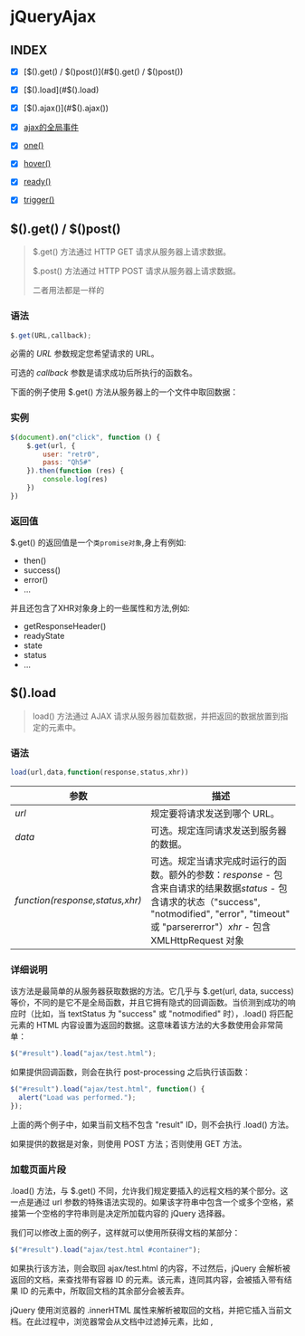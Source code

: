# jQueryAjax

## INDEX

- [x] [$().get() / $()post()](#$().get() / $()post())
- [x] [$().load](#$().load)
- [x] [$().ajax()](#$().ajax())
- [x] [ajax的全局事件](#ajax的全局事件)
- [x] [one()](#one())
- [x] [hover()](#hover())
- [x] [ready()](#ready())
- [x] [trigger()](#trigger())



## $().get() / $()post()

> $.get() 方法通过 HTTP GET 请求从服务器上请求数据。
>
> $.post() 方法通过 HTTP POST 请求从服务器上请求数据。
>
> 二者用法都是一样的

### 语法

```js
$.get(URL,callback);
```

必需的 *URL* 参数规定您希望请求的 URL。

可选的 *callback* 参数是请求成功后所执行的函数名。

下面的例子使用 $.get() 方法从服务器上的一个文件中取回数据：

### 实例

```js
$(document).on("click", function () {
    $.get(url, {
        user: "retr0",
        pass: "Qh5#"
    }).then(function (res) {
        console.log(res)
    })
})
```

### 返回值

$.get() 的返回值是一个`类promise对象`,身上有例如:

- then()
- success()
- error()
- ...

并且还包含了XHR对象身上的一些属性和方法,例如:

- getResponseHeader()
- readyState
- state
- status
- ...





## $().load

> load() 方法通过 AJAX 请求从服务器加载数据，并把返回的数据放置到指定的元素中。

### 语法

```js
load(url,data,function(response,status,xhr))
```

| 参数                            | 描述                                                         |
| ------------------------------- | ------------------------------------------------------------ |
| *url*                           | 规定要将请求发送到哪个 URL。                                 |
| *data*                          | 可选。规定连同请求发送到服务器的数据。                       |
| *function(response,status,xhr)* | 可选。规定当请求完成时运行的函数。额外的参数：*response* - 包含来自请求的结果数据*status* - 包含请求的状态（"success", "notmodified", "error", "timeout" 或 "parsererror"）*xhr* - 包含 XMLHttpRequest 对象 |

### 详细说明

该方法是最简单的从服务器获取数据的方法。它几乎与 $.get(url, data, success) 等价，不同的是它不是全局函数，并且它拥有隐式的回调函数。当侦测到成功的响应时（比如，当 textStatus 为 "success" 或 "notmodified" 时），.load() 将匹配元素的 HTML 内容设置为返回的数据。这意味着该方法的大多数使用会非常简单：

```js
$("#result").load("ajax/test.html");
```

如果提供回调函数，则会在执行 post-processing 之后执行该函数：

```js
$("#result").load("ajax/test.html", function() {
  alert("Load was performed.");
});
```

上面的两个例子中，如果当前文档不包含 "result" ID，则不会执行 .load() 方法。

如果提供的数据是对象，则使用 POST 方法；否则使用 GET 方法。

### 加载页面片段

.load() 方法，与 $.get() 不同，允许我们规定要插入的远程文档的某个部分。这一点是通过 url 参数的特殊语法实现的。如果该字符串中包含一个或多个空格，紧接第一个空格的字符串则是决定所加载内容的 jQuery 选择器。

我们可以修改上面的例子，这样就可以使用所获得文档的某部分：

```js
$("#result").load("ajax/test.html #container");
```

如果执行该方法，则会取回 ajax/test.html 的内容，不过然后，jQuery 会解析被返回的文档，来查找带有容器 ID 的元素。该元素，连同其内容，会被插入带有结果 ID 的元素中，所取回文档的其余部分会被丢弃。

jQuery 使用浏览器的 .innerHTML 属性来解析被取回的文档，并把它插入当前文档。在此过程中，浏览器常会从文档中过滤掉元素，比如 <html>, <title> 或 <head> 元素。结果是，由 .load() 取回的元素可能与由浏览器直接取回的文档不完全相同。

注释：由于浏览器安全方面的限制，大多数 "Ajax" 请求遵守同源策略；请求无法从不同的域、子域或协议成功地取回数据。

实例

- HTML

  ```html
  <div class="top">
      <h1>子页</h1>
  </div>
  <div class="box"></div>
  <div class="footer"></div>
  ```

- JS

  用法是在load()方法中传入绝对坐标的URL地址字符，地址后`空格加CSS选择器字符`可以实现选择具体的元素插入

  ```js
  $(".box").load("http://localhost/1912-server/jq-ajax/data/page.html .nav");
  $(".footer").load("http://localhost/1912-server/jq-ajax/data/page.html p");
  ```

- 外部HTML

  ```html
  <div class="nav">导航</div>
  <p>页脚</p>
  ```

  



## $().ajax()

### 实例

通过 AJAX 加载一段文本：

jQuery 代码：

```JS
$(document).ready(function(){
  $("#b01").click(function(){
  htmlobj=$.ajax({url:"/jquery/test1.txt",async:false});
  $("#myDiv").html(htmlobj.responseText);
  });
});
```

HTML 代码：

```HTML
<div id="myDiv"><h2>Let AJAX change this text</h2></div>
<button id="b01" type="button">Change Content</button>
```



#### 最简AJAX

```JS
//最简化的ajax
var xhr = $.ajax({
    url:"http://localhost/1912-server/jq-ajax/data/data.php",
    success:function(res,b,c){
        console.log(res)
        console.log(b)
        console.log(c)
    }
})
console.log(xhr)
```



#### JSONP请求

```js
$.ajax({
    url:"https://sp0.baidu.com/5a1Fazu8AA54nxGko9WTAnF6hhy/su",
    dateType:"jsonp",//定义传输方式是jsonp，但这不代表JSONP跟AJAX有什么关系，JSONP和AJAX无关
    jsonp:"cb",
    data:{
        wb : "html",
    }
    success:function(res){
    	console.log(res);
	}
})
```



#### 超时报错

```js
$.ajax({
    url:"https://sp0.baidu.com/5a1Fazu8AA54nxGko9WTAnF6hhy/su",
    dataType:"jsonp",
    jsonp:"cb",
    data:{
        wb:"html"
    },
    success:function(res,status,xhr){
		console.log(res); 
    	console.log(status);
    	console.log(xhr);
	},
    error:function(xhr,status,res){
    	console.log(xhr);
    	console.log(status);
    	console.log(res);
	}
	timeOut:100,//数值单位为毫秒，超时会执行error函数,status和res会输出timeOut字符串
})
```



#### loading效果

```js
$(document).click(function () {
    var xhr = $.ajax({
        url: "http://127.0.0.1/myown/jq-ajax/data/loading.php",
        success: function (res) {
            console.log(res)
            $("img").hide();
        },
        beforeSend: function () {
            if (!$("img")[0]) {
                $("body").append($("<img src = '1.jpg' class = 'loading'>"))
            } else {
                $("img").show();
            }
        }
    })
})
```





### 定义和用法

ajax() 方法通过 HTTP 请求加载远程数据。

该方法是 jQuery 底层 AJAX 实现。简单易用的高层实现见 $.get, $.post 等。$.ajax() 返回其创建的 XMLHttpRequest 对象。大多数情况下你无需直接操作该函数，除非你需要操作不常用的选项，以获得更多的灵活性。

最简单的情况下，$.ajax() 可以不带任何参数直接使用。

注意：所有的选项都可以通过 $.ajaxSetup() 函数来全局设置。

#### 语法

```js
jQuery.ajax([settings])
```

| 参数       | 描述                                                         |
| ---------- | ------------------------------------------------------------ |
| *settings* | 可选。用于配置 Ajax 请求的键值对集合。可以通过 $.ajaxSetup() 设置任何选项的默认值。 |

#### 参数

- options

  类型：Object可选。AJAX 请求设置。所有选项都是可选的。

- async

  类型：Boolean默认值: true。默认设置下，所有请求均为异步请求。如果需要发送同步请求，请将此选项设置为 false。注意，同步请求将锁住浏览器，用户其它操作必须等待请求完成才可以执行。

- beforeSend(XHR)

  类型：Function发送请求前可修改 XMLHttpRequest 对象的函数，如添加自定义 HTTP 头。XMLHttpRequest 对象是唯一的参数。这是一个 Ajax 事件。如果返回 false 可以取消本次 ajax 请求。

- cache

  类型：Boolean默认值: true，dataType 为 script 和 jsonp 时默认为 false。设置为 false 将不缓存此页面。jQuery 1.2 新功能。

- complete(XHR, TS)

  类型：Function请求完成后回调函数 (请求成功或失败之后均调用)。参数： XMLHttpRequest 对象和一个描述请求类型的字符串。这是一个 Ajax 事件。

- contentType

  类型：String默认值: "application/x-www-form-urlencoded"。发送信息至服务器时内容编码类型。默认值适合大多数情况。如果你明确地传递了一个 content-type 给 $.ajax() 那么它必定会发送给服务器（即使没有数据要发送）。

- context

  类型：Object这个对象用于设置 Ajax 相关回调函数的上下文。也就是说，让回调函数内 this 指向这个对象（如果不设定这个参数，那么 this 就指向调用本次 AJAX 请求时传递的 options 参数）。比如指定一个 DOM 元素作为 context 参数，这样就设置了 success 回调函数的上下文为这个 DOM 元素。就像这样：`$.ajax({ url: "test.html", context: document.body, success: function(){         $(this).addClass("done");       }}); `

- `data`

  类型：String发送到服务器的数据。将自动转换为请求字符串格式。GET 请求中将附加在 URL 后。查看 processData 选项说明以禁止此自动转换。必须为 Key/Value 格式。如果为数组，jQuery 将自动为不同值对应同一个名称。如 {foo:["bar1", "bar2"]} 转换为 '&foo=bar1&foo=bar2'。

- dataFilter

  类型：Function给 Ajax 返回的原始数据的进行预处理的函数。提供 data 和 type 两个参数：data 是 Ajax 返回的原始数据，type 是调用 jQuery.ajax 时提供的 dataType 参数。函数返回的值将由 jQuery 进一步处理。

- dataType

  类型：String预期服务器返回的数据类型。如果不指定，jQuery 将自动根据 HTTP 包 MIME 信息来智能判断，比如 XML MIME 类型就被识别为 XML。在 1.4 中，JSON 就会生成一个 JavaScript 对象，而 script 则会执行这个脚本。随后服务器端返回的数据会根据这个值解析后，传递给回调函数。可用值:"xml": 返回 XML 文档，可用 jQuery 处理。"html": 返回纯文本 HTML 信息；包含的 script 标签会在插入 dom 时执行。"script": 返回纯文本 JavaScript 代码。不会自动缓存结果。除非设置了 "cache" 参数。注意：在远程请求时(不在同一个域下)，所有 POST 请求都将转为 GET 请求。（因为将使用 DOM 的 script标签来加载）"json": 返回 JSON 数据 。"jsonp": JSONP 格式。使用 JSONP 形式调用函数时，如 "myurl?callback=?" jQuery 将自动替换 ? 为正确的函数名，以执行回调函数。"text": 返回纯文本字符串

- `error`

  类型：Function默认值: 自动判断 (xml 或 html)。请求失败时调用此函数。有以下三个参数：XMLHttpRequest 对象、错误信息、（可选）捕获的异常对象。如果发生了错误，错误信息（第二个参数）除了得到 null 之外，还可能是 "timeout", "error", "notmodified" 和 "parsererror"。这是一个 Ajax 事件。

- `global`

  类型：Boolean是否触发全局 AJAX 事件。默认值: true。设置为 false 将不会触发全局 AJAX 事件，如 ajaxStart 或 ajaxStop 可用于控制不同的 Ajax 事件。

- ifModified

  类型：Boolean仅在服务器数据改变时获取新数据。默认值: false。使用 HTTP 包 Last-Modified 头信息判断。在 jQuery 1.4 中，它也会检查服务器指定的 'etag' 来确定数据没有被修改过。

- `jsonp`

  类型：String在一个 jsonp 请求中重写回调函数的名字。这个值用来替代在 "callback=?" 这种 GET 或 POST 请求中 URL 参数里的 "callback" 部分，比如 {jsonp:'onJsonPLoad'} 会导致将 "onJsonPLoad=?" 传给服务器。

- `jsonpCallback`

  类型：String为 jsonp 请求指定一个回调函数名。这个值将用来取代 jQuery 自动生成的随机函数名。这主要用来让 jQuery 生成度独特的函数名，这样管理请求更容易，也能方便地提供回调函数和错误处理。你也可以在想让浏览器缓存 GET 请求的时候，指定这个回调函数名。

- password

  类型：String用于响应 HTTP 访问认证请求的密码

- processData

  类型：Boolean默认值: true。默认情况下，通过data选项传递进来的数据，如果是一个对象(技术上讲只要不是字符串)，都会处理转化成一个查询字符串，以配合默认内容类型 "application/x-www-form-urlencoded"。如果要发送 DOM 树信息或其它不希望转换的信息，请设置为 false。

- scriptCharset

  类型：String只有当请求时 dataType 为 "jsonp" 或 "script"，并且 type 是 "GET" 才会用于强制修改 charset。通常只在本地和远程的内容编码不同时使用。

- `success`

  类型：Function请求成功后的回调函数。参数：由服务器返回，并根据 dataType 参数进行处理后的数据；描述状态的字符串。这是一个 Ajax 事件。

- traditional

  类型：Boolean如果你想要用传统的方式来序列化数据，那么就设置为 true。请参考工具分类下面的 jQuery.param 方法。

- `timeout`

  类型：Number设置请求超时时间（毫秒）。此设置将覆盖全局设置。

- `ype`

  类型：String默认值: "GET")。请求方式 ("POST" 或 "GET")， 默认为 "GET"。注意：其它 HTTP 请求方法，如 PUT 和 DELETE 也可以使用，但仅部分浏览器支持。

- `url`

  类型：String默认值: 当前页地址。发送请求的地址。

- username

  类型：String用于响应 HTTP 访问认证请求的用户名。

- xhr

  类型：Function需要返回一个 XMLHttpRequest 对象。默认在 IE 下是 ActiveXObject 而其他情况下是 XMLHttpRequest 。用于重写或者提供一个增强的 XMLHttpRequest 对象。这个参数在 jQuery 1.3 以前不可用。

### 回调函数

> 如果要处理 $.ajax() 得到的数据，则需要使用回调函数：beforeSend、error、dataFilter、success、complete。

#### beforeSend

在发送请求之前调用，并且传入一个 XMLHttpRequest 作为参数。

#### error

在请求出错时调用。传入 XMLHttpRequest 对象，描述错误类型的字符串以及一个异常对象（如果有的话）

#### dataFilter

在请求成功之后调用。传入返回的数据以及 "dataType" 参数的值。并且必须返回新的数据（可能是处理过的）传递给 success 回调函数。

#### success

当请求之后调用。传入返回后的数据，以及包含成功代码的字符串。

#### complete

当请求完成之后调用这个函数，无论成功或失败。传入 XMLHttpRequest 对象，以及一个包含成功或错误代码的字符串。

### 数据类型

$.ajax() 函数依赖服务器提供的信息来处理返回的数据。如果服务器报告说返回的数据是 XML，那么返回的结果就可以用普通的 XML 方法或者 jQuery 的选择器来遍历。如果见得到其他类型，比如 HTML，则数据就以文本形式来对待。

通过 dataType 选项还可以指定其他不同数据处理方式。除了单纯的 XML，还可以指定 html、json、jsonp、script 或者 text。

其中，text 和 xml 类型返回的数据不会经过处理。数据仅仅简单的将 XMLHttpRequest 的 responseText 或 responseHTML 属性传递给 success 回调函数。

注意：我们必须确保网页服务器报告的 MIME 类型与我们选择的 dataType 所匹配。比如说，XML的话，服务器端就必须声明 text/xml 或者 application/xml 来获得一致的结果。

如果指定为 html 类型，任何内嵌的 JavaScript 都会在 HTML 作为一个字符串返回之前执行。类似地，指定 script 类型的话，也会先执行服务器端生成 JavaScript，然后再把脚本作为一个文本数据返回。

如果指定为 json 类型，则会把获取到的数据作为一个 JavaScript 对象来解析，并且把构建好的对象作为结果返回。为了实现这个目的，它首先尝试使用 JSON.parse()。如果浏览器不支持，则使用一个函数来构建。

JSON 数据是一种能很方便通过 JavaScript 解析的结构化数据。如果获取的数据文件存放在远程服务器上（域名不同，也就是跨域获取数据），则需要使用 jsonp 类型。使用这种类型的话，会创建一个查询字符串参数 callback=? ，这个参数会加在请求的 URL 后面。服务器端应当在 JSON 数据前加上回调函数名，以便完成一个有效的 JSONP 请求。如果要指定回调函数的参数名来取代默认的 callback，可以通过设置 $.ajax() 的 jsonp 参数。

注意：JSONP 是 JSON 格式的扩展。它要求一些服务器端的代码来检测并处理查询字符串参数。

如果指定了 script 或者 jsonp 类型，那么当从服务器接收到数据时，实际上是用了 <script> 标签而不是 XMLHttpRequest 对象。这种情况下，$.ajax() 不再返回一个 XMLHttpRequest 对象，并且也不会传递事件处理函数，比如 beforeSend。

### 发送数据到服务器

默认情况下，Ajax 请求使用 GET 方法。如果要使用 POST 方法，可以设定 type 参数值。这个选项也会影响 data 选项中的内容如何发送到服务器。

data 选项既可以包含一个查询字符串，比如 key1=value1&key2=value2 ，也可以是一个映射，比如 {key1: 'value1', key2: 'value2'} 。如果使用了后者的形式，则数据再发送器会被转换成查询字符串。这个处理过程也可以通过设置 processData 选项为 false 来回避。如果我们希望发送一个 XML 对象给服务器时，这种处理可能并不合适。并且在这种情况下，我们也应当改变 contentType 选项的值，用其他合适的 MIME 类型来取代默认的 application/x-www-form-urlencoded 。

### 高级选项

global 选项用于阻止响应注册的回调函数，比如 .ajaxSend，或者 ajaxError，以及类似的方法。这在有些时候很有用，比如发送的请求非常频繁且简短的时候，就可以在 ajaxSend 里禁用这个。

如果服务器需要 HTTP 认证，可以使用用户名和密码可以通过 username 和 password 选项来设置。

Ajax 请求是限时的，所以错误警告被捕获并处理后，可以用来提升用户体验。请求超时这个参数通常就保留其默认值，要不就通过 jQuery.ajaxSetup 来全局设定，很少为特定的请求重新设置 timeout 选项。

默认情况下，请求总会被发出去，但浏览器有可能从它的缓存中调取数据。要禁止使用缓存的结果，可以设置 cache 参数为 false。如果希望判断数据自从上次请求后没有更改过就报告出错的话，可以设置 ifModified 为 true。

scriptCharset 允许给 <script> 标签的请求设定一个特定的字符集，用于 script 或者 jsonp 类似的数据。当脚本和页面字符集不同时，这特别好用。

Ajax 的第一个字母是 asynchronous 的开头字母，这意味着所有的操作都是并行的，完成的顺序没有前后关系。$.ajax() 的 async 参数总是设置成true，这标志着在请求开始后，其他代码依然能够执行。强烈不建议把这个选项设置成 false，这意味着所有的请求都不再是异步的了，这也会导致浏览器被锁死。

$.ajax 函数返回它创建的 XMLHttpRequest 对象。通常 jQuery 只在内部处理并创建这个对象，但用户也可以通过 xhr 选项来传递一个自己创建的 xhr 对象。返回的对象通常已经被丢弃了，但依然提供一个底层接口来观察和操控请求。比如说，调用对象上的 .abort() 可以在请求完成前挂起请求。



## ajax的全局事件

### ajaxStart()

#### 定义和用法

ajaxStart() 方法在 AJAX 请求发送前执行函数。它是一个 Ajax 事件。

#### 详细说明

无论在何时发送 Ajax 请求，jQuery 都会检查是否存在其他 Ajax 请求。如果不存在，则 jQuery 会触发该 ajaxStart 事件。在此时，由 .ajaxStart() 方法注册的任何函数都会被执行。

#### 语法

```js
.ajaxStart(function())
```

| 参数         | 描述                               |
| ------------ | ---------------------------------- |
| *function()* | 规定当 AJAX 请求开始时运行的函数。 |

#### 示例

AJAX 请求开始时显示信息：

```js
$("#loading").ajaxStart(function(){
  $(this).show();
});
```



### ajaxStop()

#### 定义和用法

ajaxStop() 方法在 AJAX 请求结束时执行函数。它是一个 Ajax 事件。

#### 详细说明

无论 Ajax 请求在何时完成 ，jQuery 都会检查是否存在其他 Ajax 请求。如果不存在，则 jQuery 会触发该 ajaxStop 事件。在此时，由 .ajaxStop() 方法注册的任何函数都会被执行。

#### 语法

```js
.ajaxStop(function())
```

| 参数         | 描述                               |
| ------------ | ---------------------------------- |
| *function()* | 规定当 AJAX 请求完成时运行的函数。 |

#### 示例

AJAX 请求结束后隐藏信息：

```js
$("#loading").ajaxStop(function(){
  $(this).hide();
});
```



## jQuery Ajax 操作函数

jQuery 库拥有完整的 Ajax 兼容套件。其中的函数和方法允许我们在不刷新浏览器的情况下从服务器加载数据。

| 函数                                                         | 描述                                                         |
| ------------------------------------------------------------ | ------------------------------------------------------------ |
| [jQuery.ajax()](https://www.w3school.com.cn/jquery/ajax_ajax.asp) | 执行异步 HTTP (Ajax) 请求。                                  |
| [.ajaxComplete()](https://www.w3school.com.cn/jquery/ajax_ajaxcomplete.asp) | 当 Ajax 请求完成时注册要调用的处理程序。这是一个 Ajax 事件。 |
| [.ajaxError()](https://www.w3school.com.cn/jquery/ajax_ajaxerror.asp) | 当 Ajax 请求完成且出现错误时注册要调用的处理程序。这是一个 Ajax 事件。 |
| [.ajaxSend()](https://www.w3school.com.cn/jquery/ajax_ajaxsend.asp) | 在 Ajax 请求发送之前显示一条消息。                           |
| [jQuery.ajaxSetup()](https://www.w3school.com.cn/jquery/ajax_ajaxsetup.asp) | 设置将来的 Ajax 请求的默认值。                               |
| [.ajaxStart()](https://www.w3school.com.cn/jquery/ajax_ajaxstart.asp) | 当首个 Ajax 请求完成开始时注册要调用的处理程序。这是一个 Ajax 事件。 |
| [.ajaxStop()](https://www.w3school.com.cn/jquery/ajax_ajaxstop.asp) | 当所有 Ajax 请求完成时注册要调用的处理程序。这是一个 Ajax 事件。 |
| [.ajaxSuccess()](https://www.w3school.com.cn/jquery/ajax_ajaxsuccess.asp) | 当 Ajax 请求成功完成时显示一条消息。                         |
| [jQuery.get()](https://www.w3school.com.cn/jquery/ajax_get.asp) | 使用 HTTP GET 请求从服务器加载数据。                         |
| [jQuery.getJSON()](https://www.w3school.com.cn/jquery/ajax_getjson.asp) | 使用 HTTP GET 请求从服务器加载 JSON 编码数据。               |
| [jQuery.getScript()](https://www.w3school.com.cn/jquery/ajax_getscript.asp) | 使用 HTTP GET 请求从服务器加载 JavaScript 文件，然后执行该文件。 |
| [.load()](https://www.w3school.com.cn/jquery/ajax_load.asp)  | 从服务器加载数据，然后把返回到 HTML 放入匹配元素。           |
| [jQuery.param()](https://www.w3school.com.cn/jquery/ajax_param.asp) | 创建数组或对象的序列化表示，适合在 URL 查询字符串或 Ajax 请求中使用。 |
| [jQuery.post()](https://www.w3school.com.cn/jquery/ajax_post.asp) | 使用 HTTP POST 请求从服务器加载数据。                        |
| [.serialize()](https://www.w3school.com.cn/jquery/ajax_serialize.asp) | 将表单内容序列化为字符串。                                   |
| [.serializeArray()](https://www.w3school.com.cn/jquery/ajax_serializearray.asp) | 序列化表单元素，返回 JSON 数据结构数据。                     |